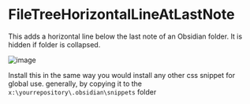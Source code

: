 # FileTreeHorizontalLineAtLastNote
This adds a horizontal line below the last note of an Obsidian folder. 
It is hidden if folder is collapsed.

![image](https://github.com/user-attachments/assets/3b46b664-9d84-4149-89ac-4d3c052ec8e9)

Install this in the same way you would install any other css snippet for global use.
generally, by copying it to the `x:\yourrepository\.obsidian\snippets` folder
